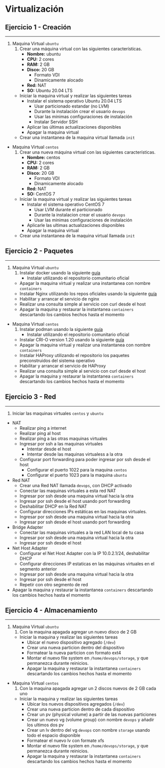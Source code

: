 # Virtualización

## **Ejercicio 1 - Creación**
---


1. Maquina Virtual `ubuntu` 
    1. Crear una máquina virtual con las siguientes características. 
        - **Nombre:** ubuntu  
        - **CPU:** 2 cores  
        - **RAM:** 2 GB  
        - **Disco:** 20 GB
            - Formato VDI
            - Dinamicamente alocado
        - **Red:** NAT
        - **SO:** Ubuntu 20.04 LTS
    - Iniciar la maquina virtual y realizar las siguientes tareas
        - Instalar el sistema operativo Ubuntu 20.04 LTS
            - Usar particionado estandar (no LVM)
            - Durante la instalación crear el usuario `devops`
            - Usar las minimas configuraciones de instalación
            - Instalar Servidor SSH
        - Aplicar las últimas actualizaciones disponibles
        - Apagar la maquina virtual
    - Crear una instantanea de la maquina virtual llamada `init`

- Maquina Virtual `centos` 
    1. Crear una nueva máquina virtual con las siguientes características. 
        - **Nombre:** centos  
        - **CPU:** 2 cores 
        - **RAM:** 2 GB  
        - **Disco:** 20 GB
            - Formato VDI
            - Dinamicamente alocado
        - **Red:** NAT
        - **SO:** CentOS 7 
    - Iniciar la maquina virtual y realizar las siguientes tareas
        - Instalar el sistema operativo CentOS 7
            - Usar LVM durante el particionado
            - Durante la instalacion crear el usuario `devops`
            - Usar las minimas configuraciones de instalación
        - Aplicarle las ultimas actualizaciones disponibles
        - Apagar la maquina virtual
    - Crear una instantanea de la maquina virtual llamada `init`

## **Ejercicio 2 - Paquetes**
---


1. Maquina Virtual `ubuntu` 
    1. Instalar docker usando la siguiente [guía](https://docs.docker.com/engine/install/ubuntu/#install-using-the-repository)
        - Instalar utilizando el repositorio comunitario oficial
    - Apagar la maquina virtual y realizar una instantanea con nombre `containers`
    - Instalar Nginx utilizando los repos oficiales usando la siguiente [guía](https://docs.nginx.com/nginx/admin-guide/installing-nginx/installing-nginx-open-source/#installing-a-prebuilt-ubuntu-package-from-the-official-nginx-repository)
    - Habilitar y arrancar el servicio de nginx
    - Realizar una consulta simple al servicio con curl desde el host
    - Apagar la maquina y restaurar la instantanea `containers` descartando los cambios hechos hasta el momento



- Maquina Virtual `centos` 
    1. Instalar podman usando la siguiente [guía](https://podman.io/getting-started/installation)
        - Instalar utilizando el repositorio comunitario oficial
    - Instalar CRI-O version 1.20 usando la siguiente [guía](https://github.com/cri-o/cri-o/blob/master/install.md#other-yum-based-operating-systems)
    - Apagar la maquina virtual y realizar una instantanea con nombre `containers`
    - Instalar HAProxy utilizando el repositorio los paquetes preconstruidos del sistema operativo
    - Habilitar y arrancar el servicio de HAProxy
    - Realizar una consulta simple al servicio con curl desde el host
    - Apagar la maquina y restaurar la instantanea `containers` descartando los cambios hechos hasta el momento


## **Ejercicio 3 - Red**
---

1. Iniciar las maquinas virtuales `centos` y `ubuntu`
- NAT
    - Realizar ping a internet
    - Realizar ping al host
    - Realizar ping a las otras maquinas virtuales
    - Ingresar por ssh a las maquinas virtuales
        - Intentar desde el host
        - Intentar desde las maquinas virtualess a la otra
    - Configurar port forwarding para poder ingresar por ssh desde el host
        - Configurar el puerto 1022 para la maquina `centos`
        - Configurar el puerto 1023 para la maquina `ubuntu`
- Red NAT
    - Crear una Red NAT llamada `devops`, con DHCP activado
    - Conectar las maquinas virtuales a esta red NAT
    - Ingresar por ssh desde una maquina virtual hacia la otra
    - Ingresar por ssh desde el host usando port forwarding
    - Deshabilitar DHCP en la Red NAT
    - Configurar direcciones IPs estáticas en las maquinas virtuales.
    - Ingresar por ssh desde una maquina virtual hacia la otra
    - Ingresar por ssh desde el host usando port forwarding
- Bridge Adapter
    - Conectar las maquinas virtuales a la red LAN local de tu casa
    - Ingresar por ssh desde una maquina virtual hacia la otra
    - Ingresar por ssh desde el host
- Net Host Adapter
    - Configurar el Net Host Adapter con la IP 10.0.2.1/24, deshabilitar DHCP
    - Configurar direcciones IP estaticas en las máquinas virtuales en el segmento anterior
    - Ingresar por ssh desde una maquina virtual hacia la otra
    - Ingresar por ssh desde el host
    - Repetir con otro segmento de red
- Apagar la maquina y restaurar la instantanea `containers` descartando los cambios hechos hasta el momento


## **Ejercicio 4 - Almacenamiento**
---

1. Maquina Virtual `ubuntu` 
    1. Con la maquina apagada agregar un nuevo disco de 2 GB
    -  Iniciar la maquina y realizar las siguientes tareas
       - Ubicar el nuevo dispositivo agregado (`/dev`)
       - Crear una nueva particion dentro del dispositivo
       - Formatear la nueva particion con formato ext4
       - Montar el nuevo file system en `/home/devops/storage`, y que permanezca durante reinicios.
       - Apagar la maquina y restaurar la instantanea `containers` descartando los cambios hechos hasta el momento



- Maquina Virtual `centos` 
    1. Con la maquina apagada agregar un 2 discos nuevos de 2 GB cada uno
    -  Iniciar la maquina y realizar las siguientes tareas
       - Ubicar los nuevos dispositivos agregados (`/dev`)
       - Crear una nueva particion dentro de cada dispositivo
       - Crear un pv (physical volume) a partir de las nuevas particiones
       - Crear un nuevo vg (volume group) con nombre `devops` y añadir los ultimos dos pv
       - Crear un lv dentro del vg `devops` con nombre `storage` usando todo el espacio disponible
       - Formatear el nuevo lv con formate xfs
       - Montar el nuevo file system en `/home/devops/storage`, y que permanezca durante reinicios.
       - Apagar la maquina y restaurar la instantanea `containers` descartando los cambios hechos hasta el momento